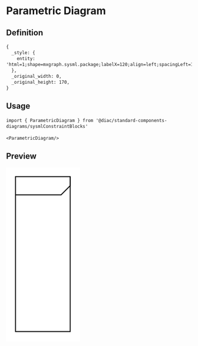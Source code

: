 # Parametric Diagram

## Definition

```
{
  _style: { 
    entity: 'html=1;shape=mxgraph.sysml.package;labelX=120;align=left;spacingLeft=10;overflow=fill;whiteSpace=wrap;recursiveResize=0;',
  },
  _original_width: 0,
  _original_height: 170,
}
```

## Usage

```
import { ParametricDiagram } from '@diac/standard-components-diagrams/sysmlConstraintBlocks'

<ParametricDiagram/>
```

## Preview

<img src="./parametric-diagram.png" width="200"/>
